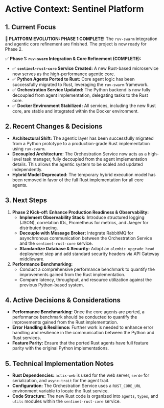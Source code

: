 # Active Context: Sentinel Platform

## 1. Current Focus

**🚀 PLATFORM EVOLUTION: PHASE 1 COMPLETE!** The `ruv-swarm` integration and agentic core refinement are finished. The project is now ready for Phase 2.

✅ **Phase 1: `ruv-swarm` Integration & Core Refinement (COMPLETE):**
  - ✅ **`sentinel-rust-core` Service Created:** A new Rust-based microservice now serves as the high-performance agentic core.
  - ✅ **Python Agents Ported to Rust:** Core agent logic has been successfully migrated to Rust, leveraging the `ruv-swarm` framework.
  - ✅ **Orchestration Service Updated:** The Python backend is now fully decoupled from agent implementation, delegating tasks to the Rust core.
  - ✅ **Docker Environment Stabilized:** All services, including the new Rust core, are stable and integrated within the Docker environment.

## 2. Recent Changes & Decisions

- **Architectural Shift:** The agentic layer has been successfully migrated from a Python prototype to a production-grade Rust implementation using `ruv-swarm`.
- **Decoupled Architecture:** The Orchestration Service now acts as a high-level task manager, fully decoupled from the agent implementation details. This allows the agentic system to be scaled and updated independently.
- **Hybrid Model Deprecated:** The temporary hybrid execution model has been removed in favor of the full Rust implementation for all core agents.

## 3. Next Steps

1.  **Phase 2 Kick-off: Enhance Production Readiness & Observability:**
    -   **Implement Observability Stack:** Introduce structured logging (JSON), correlation IDs, Prometheus for metrics, and Jaeger for distributed tracing.
    -   **Decouple with Message Broker:** Integrate RabbitMQ for asynchronous communication between the Orchestration Service and the `sentinel-rust-core` service.
    -   **Standardize Database & Security:** Adopt an `alembic upgrade head` deployment step and add standard security headers via API Gateway middleware.
2.  **Performance Benchmarking:**
    -   Conduct a comprehensive performance benchmark to quantify the improvements gained from the Rust implementation.
    -   Compare latency, throughput, and resource utilization against the previous Python-based system.

## 4. Active Decisions & Considerations

- **Performance Benchmarking:** Once the core agents are ported, a performance benchmark should be conducted to quantify the improvements gained from the Rust implementation.
- **Error Handling & Resilience:** Further work is needed to enhance error handling and resilience in the communication between the Python and Rust services.
- **Feature Parity:** Ensure that the ported Rust agents have full feature parity with the original Python implementations.

## 5. Technical Implementation Notes

- **Rust Dependencies:** `actix-web` is used for the web server, `serde` for serialization, and `async-trait` for the agent trait.
- **Configuration:** The Orchestration Service uses a `RUST_CORE_URL` environment variable to locate the Rust service.
- **Code Structure:** The new Rust code is organized into `agents`, `types`, and `utils` modules within the `sentinel-rust-core` service.
